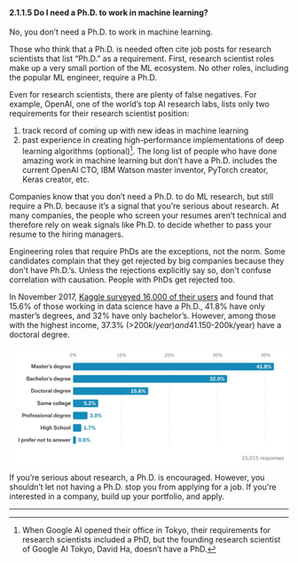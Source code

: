 #### 2.1.1.5 Do I need a Ph.D. to work in machine learning?

No, you don’t need a Ph.D. to work in machine learning.

Those who think that a Ph.D. is needed often cite job posts for research scientists that list “Ph.D.” as a requirement. First, research scientist roles make up a very small portion of the ML ecosystem. No other roles, including the popular ML engineer, require a Ph.D.

Even for research scientists, there are plenty of false negatives. For example, OpenAI, one of the world’s top AI research labs, lists only two requirements for their research scientist position:



1. track record of coming up with new ideas in machine learning
2. past experience in creating high-performance implementations of deep learning algorithms (optional)[^22].
The long list of people who have done amazing work in machine learning but don’t have a Ph.D. includes the current OpenAI CTO, IBM Watson master inventor, PyTorch creator, Keras creator, etc.

Companies know that you don’t need a Ph.D. to do ML research, but still require a Ph.D. because it’s a signal that you’re serious about research. At many companies, the people who screen your resumes aren’t technical and therefore rely on weak signals like Ph.D. to decide whether to pass your resume to the hiring managers.

Engineering roles that require PhDs are the exceptions, not the norm. Some candidates complain that they get rejected by big companies because they don't have Ph.D.’s. Unless the rejections explicitly say so, don't confuse correlation with causation. People with PhDs get rejected too.

In November 2017, [Kaggle surveyed 16,000 of their users](https://www.kaggle.com/surveys/2017) and found that 15.6% of those working in data science have a Ph.D., 41.8% have only master’s degrees, and 32% have only bachelor’s. However, among those with the highest income, 37.3% (>$200k/year) and 41.% ($150-200k/year) have a doctoral degree.


![alt_text](images/image5.jpg "image_tooltip")


If you’re serious about research, a Ph.D. is encouraged. However, you shouldn’t let not having a Ph.D. stop you from applying for a job. If you're interested in a company, build up your portfolio, and apply.

----
[^22]:
     When Google AI opened their office in Tokyo, their requirements for research scientists included a PhD, but the founding research scientist of Google AI Tokyo, David Ha, doesn’t have a PhD.
